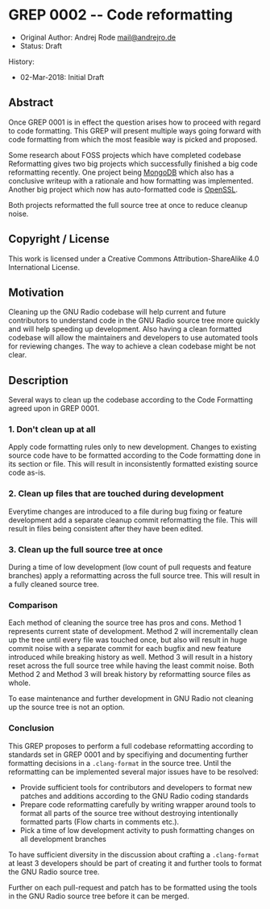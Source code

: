 # GREP 0002 -- Code reformatting

- Original Author: Andrej Rode <mail@andrejro.de>
- Status: Draft

History:
- 02-Mar-2018: Initial Draft

## Abstract

Once GREP 0001 is in effect the question arises how to proceed with regard to code formatting.
This GREP will present multiple ways going forward with code formatting from which the most feasible way is picked and proposed.

Some research about FOSS projects which have completed codebase Reformatting gives two big projects which successfully finished a big code reformatting recently.
One project being [MongoDB](https://engineering.mongodb.com/post/succeeding-with-clangformat-part-1-pitfalls-and-planning/) which
also has a conclusive writeup with a rationale and how formatting was implemented.
Another big project which now has auto-formatted code is
[OpenSSL](https://www.openssl.org/blog/blog/2015/02/11/code-reformat-finished/).

Both projects reformatted the full source tree at once to reduce cleanup noise.

## Copyright / License

This work is licensed under a Creative Commons Attribution-ShareAlike 4.0 International License.

## Motivation

Cleaning up the GNU Radio codebase will help current and future contributors to understand code in the
GNU Radio source tree more quickly and will help speeding up development.
Also having a clean formatted codebase will allow the maintainers and developers to use automated tools
for reviewing changes. The way to achieve a clean codebase might be not clear.

## Description

Several ways to clean up the codebase according to the Code Formatting agreed upon in GREP 0001.

### 1. Don't clean up at all
Apply code formatting rules only to new development. Changes to existing source code have to be formatted according to the
Code formatting done in its section or file. This will result in inconsistently formatted existing source code as-is.

### 2. Clean up files that are touched during development
Everytime changes are introduced to a file during bug fixing or feature development add a separate cleanup commit reformatting
the file. This will result in files being consistent after they have been edited.

### 3. Clean up the full source tree at once
During a time of low development (low count of pull requests and feature branches) apply a reformatting across the full source tree.
This will result in a fully cleaned source tree.

### Comparison
Each method of cleaning the source tree has pros and cons. Method 1 represents current state of development. Method 2 will
incrementally clean up the tree until every file was touched once, but also will result in huge commit noise with a separate commit for
each bugfix and new feature introduced while breaking history as well.
Method 3 will result in a history reset across the full source tree while having the least commit noise. Both Method 2 and Method 3 will break
history by reformatting source files as whole.

To ease maintenance and further development in GNU Radio not cleaning up the source tree is not an option.

### Conclusion

This GREP proposes to perform a full codebase reformatting according to standards set in GREP 0001 and by specifiying and documenting further formatting decisions in a `.clang-format` in the source tree. Until the reformatting can be implemented several major issues have to be resolved:
 - Provide sufficient tools for contributors and developers to format new patches and additions according to the GNU Radio coding standards
 - Prepare code reformatting carefully by writing wrapper around tools to format all parts of the source tree without destroying intentionally formatted parts (Flow charts in comments etc.).
 - Pick a time of low development activity to push formatting changes on all development branches

To have sufficient diversity in the discussion about crafting a `.clang-format` at least 3 developers should be part of creating it and further tools to format the GNU Radio source tree.

Further on each pull-request and patch has to be formatted using the tools in the GNU Radio source tree before it can be merged.
